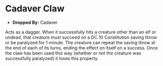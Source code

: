 
# Cadaver Claw

* **Dropped By:** Cadaver

Acts as a dagger. When it successfully hits a creature other than an elf or undead, that creature must succeed on a DC 10 Constitution saving throw or be paralyzed for 1 minute. The creature can repeat the saving throw at the end of each of its turns, ending the effect on itself on a success. Once the claw has been used this way (whether or not the creature was successfully paralyzed) it loses this property.
